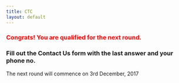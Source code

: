 ```yaml
---
title: CTC
layout: default
---
```

<h3 style="color: red">Congrats! You are qualified for the next round.</h3>
<h3>Fill out the Contact Us form with the last answer and your phone no.</h3>
<p>The next round will commence on 3rd December, 2017</p>